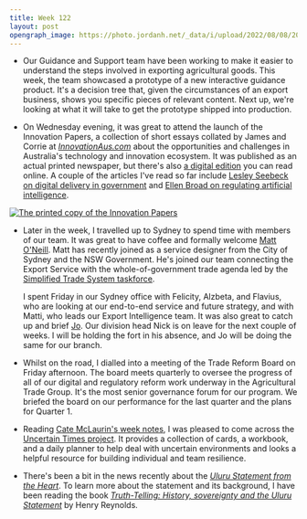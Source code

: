 ```yaml
---
title: Week 122
layout: post
opengraph_image: https://photo.jordanh.net/_data/i/upload/2022/08/08/20220808032741-ebe6add0-me.jpg
---
```


* Our Guidance and Support team have been working to make it easier to understand the steps involved in exporting agricultural goods. This week, the team showcased a prototype of a new interactive guidance product. It's a decision tree that, given the circumstances of an export business, shows you specific pieces of relevant content. Next up, we're looking at what it will take to get the prototype shipped into production.

* On Wednesday evening, it was great to attend the launch of the Innovation Papers, a collection of short essays collated by James and Corrie at _[InnovationAus.com][innovationaus]_  about the opportunities and challenges in Australia's technology and innovation ecosystem. It was published as an actual printed newspaper, but there's also [a digital edition][innovation-papers] you can read online. A couple of the articles I've read so far include [Lesley Seebeck on digital delivery in government][lesley-seebeck] and [Ellen Broad on regulating artificial intelligence][ellen-broad].

<a href="https://photo.jordanh.net/picture.php?/283/" class="image--block">
  <img src="https://photo.jordanh.net/_data/i/upload/2022/08/08/20220808032741-ebe6add0-me.jpg" alt="The printed copy of the Innovation Papers" style="max-height: 25rem;">
</a>

* Later in the week, I travelled up to Sydney to spend time with members of our team. It was great to have coffee and formally welcome [Matt O'Neill][matthew-oneill]. Matt has recently joined as a service designer from the City of Sydney and the NSW Government. He's joined our team connecting the Export Service with the whole-of-government trade agenda led by the [Simplified Trade System taskforce][sts].

  I spent Friday in our Sydney office with Felicity, Alzbeta, and Flavius, who are looking at our end-to-end service and future strategy, and with Matti, who leads our Export Intelligence team. It was also great to catch up and brief [Jo][jo]. Our division head Nick is on leave for the next couple of weeks. I will be holding the fort in his absence, and Jo will be doing the same for our branch.

* Whilst on the road, I dialled into a meeting of the Trade Reform Board on Friday afternoon. The board meets quarterly to oversee the progress of all of our digital and regulatory reform work underway in the Agricultural Trade Group. It's the most senior governance forum for our program. We briefed the board on our performance for the last quarter and the plans for Quarter 1.

* Reading [Cate McLaurin's week notes][cate-mclaurin-week-notes], I was pleased to come across the [Uncertain Times project][uncertain-times]. It provides a collection of cards, a workbook, and a daily planner to help deal with uncertain environments and looks a helpful resource for building individual and team resilience.

* There's been a bit in the news recently about the _[Uluru Statement from the Heart][uluru-statement]_. To learn more about the statement and its background, I have been reading the book _[Truth-Telling: History, sovereignty and the Uluru Statement][truth-telling]_ by Henry Reynolds.


[innovationaus]: https://www.innovationaus.com/
[innovation-papers]: https://indd.adobe.com/view/a4c2dcb2-7ff3-433f-9913-70974ed777ef
[lesley-seebeck]: https://www.innovationaus.com/from-digital-delivery-to-digital-democracy/
[ellen-broad]: https://www.innovationaus.com/we-need-to-let-go-of-regulating-artificial-intelligence/
[matthew-oneill]: https://www.linkedin.com/in/mkoneill/
[sts]: https://www.austrade.gov.au/simplified-trade-system/home
[jo]: https://www.linkedin.com/in/joanne-brennan-58594511b/
[nick]: https://www.linkedin.com/in/nick-woodruff-3644534/
[cate-mclaurin-week-notes]: https://weeknot.es/2022-14-consolidating-16fcd1574c38
[uncertain-times]: https://www.uncertaintimes.community
[uluru-statement]: https://en.wikipedia.org/wiki/Uluru_Statement_from_the_Heart
[truth-telling]: https://www.goodreads.com/book/show/57229608-truth-telling
